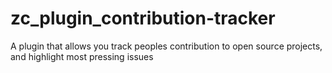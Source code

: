 # zc_plugin_contribution-tracker
A plugin that allows you track peoples contribution to open source projects, and highlight most pressing issues
